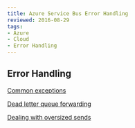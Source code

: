 ```yaml
---
title: Azure Service Bus Error Handling
reviewed: 2016-08-29
tags:
- Azure
- Cloud
- Error Handling
---
```


## Error Handling

[Common exceptions](common-exceptions.md)

[Dead letter queue forwarding](dlq-forwarding.md)

[Dealing with oversized sends](oversized-sends.md)

